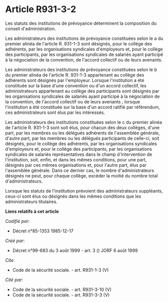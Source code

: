 # Article R931-3-2

Les statuts des institutions de prévoyance déterminent la composition du conseil d'administration.

Les administrateurs des institutions de prévoyance constituées selon le a du premier alinéa de l'article R. 931-1-3 sont
désignés, pour le collège des adhérents, par les organisations syndicales d'employeurs et, pour le collège des participants,
par les organisations syndicales de salariés ayant participé à la négociation de la convention, de l'accord collectif ou de
leurs avenants.

Les administrateurs des institutions de prévoyance constituées selon le b du premier alinéa de l'article R. 931-1-3
appartenant au collège des adhérents sont désignés par l'employeur. Lorsque l'institution a été constituée sur la base d'une
convention ou d'un accord collectif, les administrateurs appartenant au collège des participants sont désignés par les
organisations syndicales de salariés ayant participé à la négociation de la convention, de l'accord collectif ou de leurs
avenants ; lorsque l'institution a été constituée sur la base d'un accord ratifié par référendum, ces administrateurs sont
élus par les intéressés.

Les administrateurs des institutions constituées selon le c du premier alinéa de l'article R. 931-1-3 sont soit élus, pour
chacun des deux collèges, d'une part, par les membres ou les délégués adhérents de l'assemblée générale, d'autre part, par
les membres ou les délégués participants de celle-ci, soit désignés, pour le collège des adhérents, par les organisations
syndicales d'employeurs et, pour le collège des participants, par les organisations syndicales de salariés représentatives
dans le champ d'intervention de l'institution, soit, enfin, et dans les mêmes conditions, pour une part, désignés par ces
mêmes organisations et, pour l'autre part, élus par l'assemblée générale. Dans ce dernier cas, le nombre d'administrateurs
désignés ne peut, pour chaque collège, excéder la moitié du nombre total d'administrateurs.

Lorsque les statuts de l'institution prévoient des administrateurs suppléants, ceux-ci sont élus ou désignés dans les mêmes
conditions que les administrateurs titulaires.

**Liens relatifs à cet article**

_Codifié par_:

  - Décret n°85-1353 1985-12-17

_Créé par_:

  - Décret n°99-683 du 3 août 1999 - art. 3 () JORF 6 août 1999

_Cite_:

  - Code de la sécurité sociale. - art. R931-1-3 (V)

_Cité par_:

  - Code de la sécurité sociale. - art. R931-3-10 (V)
  - Code de la sécurité sociale. - art. R931-3-3 (V)
